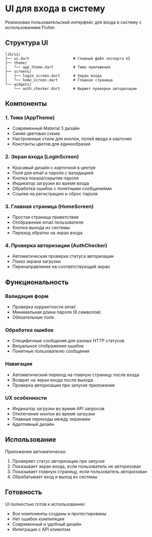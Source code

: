 # UI для входа в систему

Реализован пользовательский интерфейс для входа в систему с использованием Flutter.

## Структура UI

```
lib/ui/
├── ui.dart                    # Главный файл экспорта UI
├── theme/
│   └── app_theme.dart         # Тема приложения
├── screens/
│   ├── login_screen.dart      # Экран входа
│   └── home_screen.dart       # Главная страница
└── widgets/
    └── auth_checker.dart      # Виджет проверки авторизации
```

## Компоненты

### 1. Тема (AppTheme)
- Современный Material 3 дизайн
- Синяя цветовая схема
- Настроенные стили для кнопок, полей ввода и карточек
- Константы цветов для единообразия

### 2. Экран входа (LoginScreen)
- Красивый дизайн с карточкой в центре
- Поля для email и пароля с валидацией
- Кнопка показа/скрытия пароля
- Индикатор загрузки во время входа
- Обработка ошибок с понятными сообщениями
- Ссылки на регистрацию и сброс пароля

### 3. Главная страница (HomeScreen)
- Простая страница приветствия
- Отображение email пользователя
- Кнопка выхода из системы
- Переход обратно на экран входа

### 4. Проверка авторизации (AuthChecker)
- Автоматическая проверка статуса авторизации
- Показ экрана загрузки
- Перенаправление на соответствующий экран

## Функциональность

### Валидация форм
- Проверка корректности email
- Минимальная длина пароля (6 символов)
- Обязательные поля

### Обработка ошибок
- Специфичные сообщения для разных HTTP статусов
- Визуальное отображение ошибок
- Понятные пользователю сообщения

### Навигация
- Автоматический переход на главную страницу после входа
- Возврат на экран входа после выхода
- Проверка авторизации при запуске приложения

### UX особенности
- Индикатор загрузки во время API запросов
- Отключение кнопок во время загрузки
- Плавные переходы между экранами
- Адаптивный дизайн

## Использование

Приложение автоматически:
1. Проверяет статус авторизации при запуске
2. Показывает экран входа, если пользователь не авторизован
3. Показывает главную страницу, если пользователь авторизован
4. Обрабатывает вход и выход из системы

## Готовность

UI полностью готов к использованию:
- Все компоненты созданы и протестированы
- Нет ошибок компиляции
- Современный и удобный дизайн
- Интеграция с API клиентом
